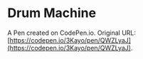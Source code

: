 # Drum Machine

A Pen created on CodePen.io. Original URL: [https://codepen.io/3Kayo/pen/QWZLyaJ](https://codepen.io/3Kayo/pen/QWZLyaJ).


